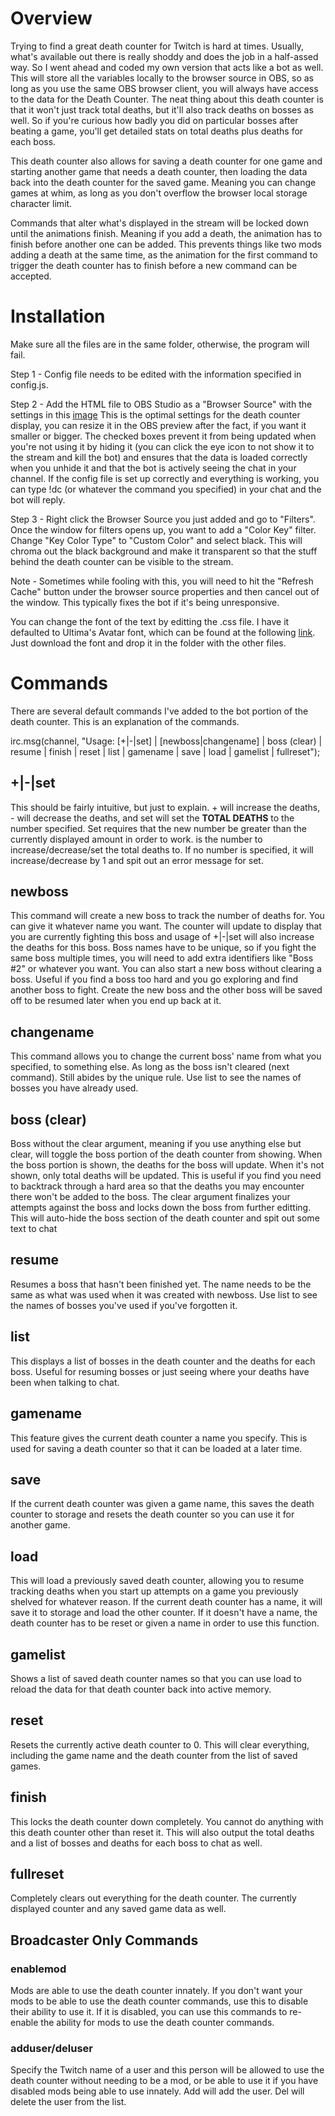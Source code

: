 # Overview
Trying to find a great death counter for Twitch is hard at times. Usually, what's available out there is really shoddy and does the job in a half-assed way. So I went ahead and coded my own version that acts like a bot as well. This will store all the variables locally to the browser source in OBS, so as long as you use the same OBS browser client, you will always have access to the data for the Death Counter. The neat thing about this death counter is that it won't just track total deaths, but it'll also track deaths on bosses as well. So if you're curious how badly you did on particular bosses after beating a game, you'll get detailed stats on total deaths plus deaths for each boss.

This death counter also allows for saving a death counter for one game and starting another game that needs a death counter, then loading the data back into the death counter for the saved game. Meaning you can change games at whim, as long as you don't overflow the browser local storage character limit.

Commands that alter what's displayed in the stream will be locked down until the animations finish. Meaning if you add a death, the animation has to finish before another one can be added. This prevents things like two mods adding a death at the same time, as the animation for the first command to trigger the death counter has to finish before a new command can be accepted.

# Installation
Make sure all the files are in the same folder, otherwise, the program will fail.

Step 1 - Config file needs to be edited with the information specified in config.js. 

Step 2 - Add the HTML file to OBS Studio as a "Browser Source" with the settings in this [image](https://i.imgur.com/oTsVOzc.png) This is the optimal settings for the death counter display, you can resize it in the OBS preview after the fact, if you want it smaller or bigger. The checked boxes prevent it from being updated when you're not using it by hiding it (you can click the eye icon to not show it to the stream and kill the bot) and ensures that the data is loaded correctly when you unhide it and that the bot is actively seeing the chat in your channel. If the config file is set up correctly and everything is working, you can type !dc (or whatever the command you specified) in your chat and the bot will reply.

Step 3 - Right click the Browser Source you just added and go to "Filters". Once the window for filters opens up, you want to add a "Color Key" filter. Change "Key Color Type" to "Custom Color" and select black. This will chroma out the black background and make it transparent so that the stuff behind the death counter can be visible to the stream.

Note - Sometimes while fooling with this, you will need to hit the "Refresh Cache" button under the browser source properties and then cancel out of the window. This typically fixes the bot if it's being unresponsive.

You can change the font of the text by editting the .css file. I have it defaulted to Ultima's Avatar font, which can be found at the following [link](http://www.thealmightyguru.com/GameFonts/Series-Ultima.html). Just download the font and drop it in the folder with the other files.

# Commands 
There are several default commands I've added to the bot portion of the death counter. This is an explanation of the commands.

irc.msg(channel, "Usage: [+|-|set] <num> | [newboss|changename] <bossname> | boss (clear) | resume | finish | reset | list | gamename <game name> | save | load <game name> | gamelist | fullreset");
  ## +|-|set <num>
  This should be fairly intuitive, but just to explain. + will increase the deaths, - will decrease the deaths, and set will set the **TOTAL DEATHS** to the number specified. Set requires that the new number be greater than the currently displayed amount in order to work. <num> is the number to increase/decrease/set the total deaths to. If no number is specified, it will increase/decrease by 1 and spit out an error message for set.
  ## newboss <bossname>
  This command will create a new boss to track the number of deaths for. You can give it whatever name you want. The counter will update to display that you are currently fighting this boss and usage of +|-|set will also increase the deaths for this boss. Boss names have to be unique, so if you fight the same boss multiple times, you will need to add extra identifiers like "Boss #2" or whatever you want.
  You can also start a new boss without clearing a boss. Useful if you find a boss too hard and you go exploring and find another boss to fight. Create the new boss and the other boss will be saved off to be resumed later when you end up back at it.
  ## changename <bossname>
  This command allows you to change the current boss' name from what you specified, to something else. As long as the boss isn't cleared (next command). Still abides by the unique rule. Use list to see the names of bosses you have already used.
  ## boss (clear)
  Boss without the clear argument, meaning if you use anything else but clear, will toggle the boss portion of the death counter from showing. When the boss portion is shown, the deaths for the boss will update. When it's not shown, only total deaths will be updated. This is useful if you find you need to backtrack through a hard area so that the deaths you may encounter there won't be added to the boss.
  The clear argument finalizes your attempts against the boss and locks down the boss from further editting. This will auto-hide the boss section of the death counter and spit out some text to chat
  ## resume <bossname>
  Resumes a boss that hasn't been finished yet. The name needs to be the same as what was used when it was created with newboss. Use list to see the names of bosses you've used if you've forgotten it.
  ## list
  This displays a list of bosses in the death counter and the deaths for each boss. Useful for resuming bosses or just seeing where your deaths have been when talking to chat.
  ## gamename <game name>
  This feature gives the current death counter a name you specify. This is used for saving a death counter so that it can be loaded at a later time.
  ## save
  If the current death counter was given a game name, this saves the death counter to storage and resets the death counter so you can use it for another game.
  ## load <game name>
  This will load a previously saved death counter, allowing you to resume tracking deaths when you start up attempts on a game you previously shelved for whatever reason. If the current death counter has a name, it will save it to storage and load the other counter. If it doesn't have a name, the death counter has to be reset or given a name in order to use this function.
  ## gamelist
  Shows a list of saved death counter names so that you can use load to reload the data for that death counter back into active memory.
  ## reset
  Resets the currently active death counter to 0. This will clear everything, including the game name and the death counter from the list of saved games.
  ## finish
  This locks the death counter down completely. You cannot do anything with this death counter other than reset it. This will also output the total deaths and a list of bosses and deaths for each boss to chat as well.
  ## fullreset
  Completely clears out everything for the death counter. The currently displayed counter and any saved game data as well.
  
  ## Broadcaster Only Commands
  ### enablemod
  Mods are able to use the death counter innately. If you don't want your mods to be able to use the death counter commands, use this to disable their ability to use it. If it is disabled, you can use this commands to re-enable the ability for mods to use the death counter commands.
  ### adduser/deluser <user>
  Specify the Twitch name of a user and this person will be allowed to use the death counter without needing to be a mod, or be able to use it if you have disabled mods being able to use innately. Add will add the user. Del will delete the user from the list.

